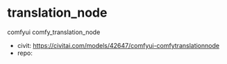 translation_node
========================
comfyui comfy_translation_node
* civit: https://civitai.com/models/42647/comfyui-comfytranslationnode
* repo: 
